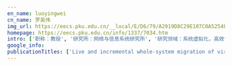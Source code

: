 ```yaml
---
en_name: luoyingwei
cn_name: 罗英伟
img_url: https://eecs.pku.edu.cn/__local/E/D6/79/A2919D8C29E107C0A5254F7CFC7_D75AEF2B_2A58.jpg?e=.jpg
homepage: https://eecs.pku.edu.cn/info/1337/7034.htm
intro: ['职称：教授', '研究所：网络与信息系统研究所', '研究领域：系统虚拟化，高效计算系统\r\n\r\n ', '办公电话：86-10-6276 7883 ', '电子邮件：lyw@pku.edu.cn', '个人主页： ']
google_info: 
publicationTitles: ['Live and incremental whole-system migration of virtual machines using block-bitmap', 'LAMA: Optimized locality-aware memory allocation for key-value cache', 'Evaluating and optimizing I/O virtualization in kernel-based virtual machine (KVM)', 'A simple cache partitioning approach in a virtualized environment', 'Selective hardware/software memory virtualization', '虚拟机全系统在线迁移', 'Optimal cache partition-sharing', '基于 GML 的 WebGIS 应用研究', '基于 GML 的 WebGIS 应用研究', 'Low Cost Working Set Size Tracking.', 'Kinetic modeling of data eviction in cache', 'Considerations on security and trust measurement for virtualized environment', '空间元数据研究及应用', '基于 Web Services 的城市空间信息服务集成框架研究', 'A survey on i/o virtualization and optimization', 'Fast live cloning of virtual machine based on xen', '层次化 WebGIS 构件系统的设计与实现', '城市空间信息及服务集成框架', 'Whole-System Live Migration Mechanism for Virtual Machines [J]', '基于 Geo—Union 的数字校园系统的设计与实现', '地理信息系统与数据库结合研究', 'LBS-p: A LBS platform supporting online map services', 'Barrier-Aware Warp Scheduling for Throughput Processors', '基于 GIS 的 “119” 消防指挥调度系统的设计与实现', 'A study of the behavior of helium atoms at Ni grain boundaries', 'Study of Ontology and Application for Emergency Event Model [J]', '基于 XML 的 WebGIS 通信协议的设计与实现', '基于 XML 的 WebGIS 通信协议的设计与实现', 'Study on GML-based WebGIS', 'DMM: A dynamic memory mapping model for virtual machines', 'Dynamic memory paravirtualization transparent to guest OS', 'Programming grid: a computer-aided education system for programming courses based on online judge', '基于 XML 的地理信息元数据系统', 'Performance metrics and models for shared cache', 'Optimal footprint symbiosis in shared cache', '利用虚拟化平台进行内存泄露探测', '分布式 GIS 的多 Agent 系统建模与实现', 'The study and application of crime emergency ontology event model', '应急事件 Ontology 语义模型及其应用', 'Agent 技术在分布式 GIS 中的应用研究', 'Agent 技术在分布式 GIS 中的应用研究', '面向分布式 GIS 的多 Agent 系统模型', '分布式 WebGIS 构件化研究', '修改客户操作系统优化 KVM 虚拟机的 I/O 性能', 'Study on spatial information service integration framework for digit al city based on Web Services [J]', 'A dynamic cache partitioning mechanism under virtualization environment', 'The Design and Implementation of Digital Campus System Based on Geo-Union [J]', 'Agent 及基于空间信息的辅助决策', 'Dynamic memory balancing for virtualization', 'Efficient LRU-based working set size tracking', '基于 SOA 的 GIS 应用设计与实现', 'REMOCA: Hypervisor remote disk cache', 'A transparent remote paging model for virtual machines', 'A Web Services Based Framework for Spatial Information and Services Integration', 'Design and implementation of a hierarchical component-based WebGIS', 'Geo—Agents 研究', 'WebGIS 的构件设计', 'Web Services 构架下的空间应用集成框架', 'QoS analysis on web service based spatial integration', 'GIS 中地图可视化的质量因素研究', '一个基于元数据导航的服务工作流装配模型', 'Mapping business workflows onto network services environments', 'SOM: A novel model for defining topological line-region relations', '编程网格: 一个基于 Online Judge 的程序设计类课程教学辅助系统', '轻量级 WebGIS 系统 PKGML', 'Study on Applying Agent Technology into Distributed GIS', '空间信息应用集成与互操作', '数据库在地理信息系统中的应用研究', 'Optimal Symbiosis and Fair Scheduling in Shared Cache', 'Improving TLB performance by increasing hugepage ratio', 'Web Service encapsulation of fortran-based geographical model', 'Detecting memory leak via VMM', '面向事件处置的信息服务集成调度模型', 'XML-based geospatial metadata system', 'Lightweight WebGIS system PKGML', 'Design and Implementation of GIS-based Fire Emergency Information System [J]', 'Extension of spatial metadata and agent-based spatial Data navigation mechanism', 'Dynamic cache partitioning based on hot page migration', 'The design and implementation of GIS applications based on SOA', 'Detecting and analyzing VM-exits', 'LBS-p: 一个支持在线地图服务的 LBS 支撑平台', '面向服务的工作流分层映射模型', 'Design hierarchical component-based WebGIS', '构件化 WebGIS 及其缓存框架', 'Design open sharing framework for spatial information in semantic web', 'Web service and geographical information integration', 'Design and Implementation of XML-Based Communication Protocols for WebGIS [J]', 'Spatial Information Grid–An Agent Framework', 'A dynamic load balancing policy for agent-based DGIS', 'Geo-Agents 系统中的负载控制策略', 'The Model of Distributed GIS-oriented Multi-agent System [J]', 'Revisiting memory management on virtualized environments', 'A Hierarchical Component-based WebGIS and Its Key Technologies', '北京大学 “计算概论” 课程的建设与改革', 'An agent approach to spatial information grid architecture design', 'A metadata framework for distributed geo-spatial databases in grid environment', 'Extension of spatial metadata for navigating distributed spatial data', '一种基于虚拟机的个性化计算机实验教学环境', '基于 SSD 高速缓存的桌面虚拟机交互性能优化方法', 'Modifying guest OS to optimize I/O virtualization in KVM', 'Byte-Map: A Novel Mobile Map Format Using Two-Byte Coordinates', 'Dynamic memory mapping delivers additional flexibility to virtual resource management', '面向操作系统透明的动态内存半虚拟化技术', 'Dynamics study on surface oxidization of uranium by X-ray diffraction', 'PK+ tree: an improved spatial index structure of PK tree', 'Component-based WebGIS and map visualization objects', '空间信息合作与并行处理', 'Design and Implementation of Map Visualization Objects in Component-based WebGIS', 'Optimizing GPU Virtualization with Address Mapping and Delayed Submission', 'Managing and integrating geography models in distributed environment', 'Fortran 地理模型的拆分与服务化封装', 'An Innovative Course about Network Storage and System Virtualization Technologies in PKU', 'Fast booting many similar virtual machines', 'DMM: 虚拟机的动态内存映射模型', '面向虚拟机的远程磁盘缓存', 'A Rule-Based Event Handling Model', 'Spatial multi-agent system and its applications', '一种基于热页迁移的虚拟机动态缓存划分方法', 'Mbalancer: 虚拟机内存资源动态预测与调配', 'Towards Eliminating Memory Virtualization Overhead', 'Design model execution engine based on web services for distributed geography modeling environment', '云计算架构下的深层次动态资源调配', '桌面虚拟化环境下的交互式性能优化', 'A Rule-Based Pretreatment Mechanism for Online Mobile Map Data', 'Sharing and reusing geography models via model execution engine', 'Locating Unregistered Toponym for Web Map Services', 'Split and Web Service Encapsulation of Fortran Geographical Model', 'A Think on Security and Trusty Measurement for Virtualized Environment', '虚拟机陷出的检测及分析', '虚拟机缓存划分的设计与实现', 'A Refined Mobile Map Format and Its Application', 'Hydriding Kinetics at Early Stage for U-2.5 Nb Alloy', 'FORTRAN 地理模型的服务化封装', '地理信息集成互操作平台及其 QoS', '地图精简中一种新的实体相交关系处理策略', '构件化 WebGIS 中的缓存框架', '基于 GML 和 Applet 的轻量级 WebGIS 系统 PKGML', '空间信息及服务集成框架', '基于 PKGML 的数字校园系统', 'GIS 的合作与并行', 'Semantic Web 中空间信息共享框架', 'Geo—Agents 系统中的合作与并行分析', '基于 Agent 的 WebGIS 信息搜索与分布计算模型', 'LBS-P: A LBS PLATFORM SUPPORTING ONLINE MAP SERVICES', 'BYTE-MAP: A NOVEL MOBILE MAP FORMAT USING TWO-BYTE COORDINATES', '基于!"# 的地理信息元数据系统', 'Geo—Agents 系统中的合作与并行分析', 'Mbalancer: 虚拟机内存资源动态预测与调配']
---
```

